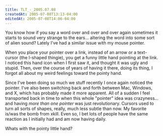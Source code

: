 ```yaml
---
title: TLT_-_2005.07.08
createdAt: 2005-07-08T13:13-04:00
editedAt: 2005-07-08T14:06-04:00
---
```


You know how if you say a word over and over and over again sometimes it starts to sound very strange to the ears... altering the word into some sort of alien sound? Lately I've had a similar issue with my mouse pointer.

When you place your pointer over a link, instead of an arrow or a text-cursor (the I-shaped thingie), you get a funny little hand pointing at the link. I noticed this hand icon when I first saw it, and thought it was ugly and stupid. Then, over the course of years of having it there, doing its thing, I forgot all about my weird feelings toward the pointy hand.

Since I've been doing so much we stuff recently I once again noticed the pointer. I've also been switching back and forth between Mac, Windows, and X, which has probably made it more apparent. All of a sudden I feel transported back in time to when this whole "pointer" idea was crazyness... and having <i>more than one pointer</i> was just revolutionary. Cursors used to turn all sorts of shapes, really, much less subtle than now. My favorite is/was the bomb from xkill. Even so, I bet lots of people have the same reaction as I initially had and am now having daily.

Whats with the pointy little hand?

